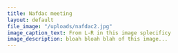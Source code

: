 ```yaml
---
title: Nafdac meeting
layout: default
file_image: "/uploads/nafdac2.jpg"
image_caption_text: From L-R in this image splecificy
image_description: bloah bloah blah of this image...
---
```


